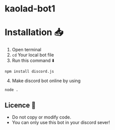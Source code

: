 # kaolad-bot1

# Installation 📥

1. Open terminal
2. `cd` Your local bot file
3. Run this command ⬇️
```
npm install discord.js
```
4. Make discord bot online by using 
```
node .
```
## Licence 🔴
- Do not copy or modify code.
- You can only use this bot in your discord sever!
